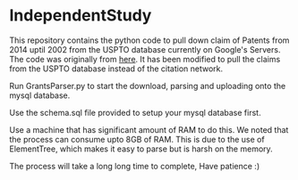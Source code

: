 IndependentStudy
================
This repository contains the python code to pull down claim of Patents from 2014 uptil 2002 from the USPTO database currently on Google's Servers. The code was originally from [here](http://abel.lis.illinois.edu/UPDC/Tutorial.html). It has been modified to pull the claims from the USPTO database instead of the citation network. 

Run GrantsParser.py to start the download, parsing and uploading onto the mysql database. 

Use the schema.sql file provided to setup your mysql database first. 

Use a machine that has significant amount of RAM to do this. We noted that the process can consume upto 8GB of RAM. This is due to the use of ElementTree, which makes it easy to parse but is harsh on the memory. 

The process will take a long long time to complete, Have patience :)
